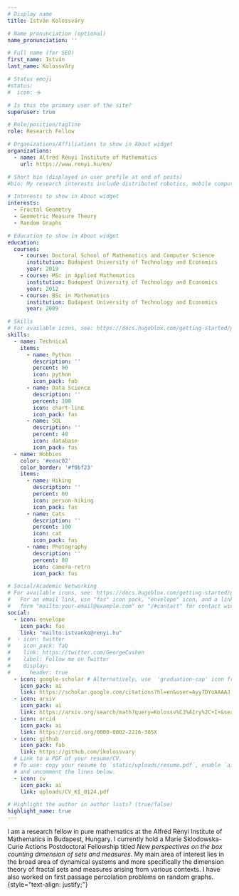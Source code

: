 ```yaml
---
# Display name
title: István Kolossváry

# Name pronunciation (optional)
name_pronunciation: ''

# Full name (for SEO)
first_name: István
last_name: Kolossváry

# Status emoji
#status:
#  icon: ☕️

# Is this the primary user of the site?
superuser: true

# Role/position/tagline
role: Research Fellow

# Organizations/Affiliations to show in About widget
organizations:
  - name: Alfréd Rényi Institute of Mathematics
    url: https://www.renyi.hu/en/

# Short bio (displayed in user profile at end of posts)
#bio: My research interests include distributed robotics, mobile computing and programmable matter.

# Interests to show in About widget
interests:
  - Fractal Geometry
  - Geometric Measure Theory
  - Random Graphs

# Education to show in About widget
education:
  courses:
    - course: Doctoral School of Mathematics and Computer Science
      institution: Budapest University of Technology and Economics
      year: 2019
    - course: MSc in Applied Mathematics
      institution: Budapest University of Technology and Economics
      year: 2012
    - course: BSc in Mathematics
      institution: Budapest University of Technology and Economics
      year: 2009

# Skills
# For available icons, see: https://docs.hugoblox.com/getting-started/page-builder/#icons
skills:
  - name: Technical
    items:
      - name: Python
        description: ''
        percent: 80
        icon: python
        icon_pack: fab
      - name: Data Science
        description: ''
        percent: 100
        icon: chart-line
        icon_pack: fas
      - name: SQL
        description: ''
        percent: 40
        icon: database
        icon_pack: fas
  - name: Hobbies
    color: '#eeac02'
    color_border: '#f0bf23'
    items:
      - name: Hiking
        description: ''
        percent: 60
        icon: person-hiking
        icon_pack: fas
      - name: Cats
        description: ''
        percent: 100
        icon: cat
        icon_pack: fas
      - name: Photography
        description: ''
        percent: 80
        icon: camera-retro
        icon_pack: fas

# Social/Academic Networking
# For available icons, see: https://docs.hugoblox.com/getting-started/page-builder/#icons
#   For an email link, use "fas" icon pack, "envelope" icon, and a link in the
#   form "mailto:your-email@example.com" or "/#contact" for contact widget.
social:
  - icon: envelope
    icon_pack: fas
    link: "mailto:istvanko@renyi.hu"
#  - icon: twitter
#    icon_pack: fab
#    link: https://twitter.com/GeorgeCushen
#    label: Follow me on Twitter
#    display:
#      header: true
  - icon: google-scholar # Alternatively, use  'graduation-cap' icon from `ai` icon pack
    icon_pack: ai
    link: https://scholar.google.com/citations?hl=en&user=Ayy7DYoAAAAJ
  - icon: arxiv
    icon_pack: ai
    link: https://arxiv.org/search/math?query=Kolossv%C3%A1ry%2C+I+&searchtype=author&abstracts=show&order=-announced_date_first&size=50
  - icon: orcid
    icon_pack: ai
    link: https://orcid.org/0000-0002-2216-305X
  - icon: github
    icon_pack: fab
    link: https://github.com/ikolossvary
  # Link to a PDF of your resume/CV.
  # To use: copy your resume to `static/uploads/resume.pdf`, enable `ai` icons in `params.yaml`,
  # and uncomment the lines below.
  - icon: cv
    icon_pack: ai
    link: uploads/CV_KI_0124.pdf

# Highlight the author in author lists? (true/false)
highlight_name: true
---
```


I am a research fellow in pure mathematics at the Alfréd Rényi Institute of Mathematics in Budapest, Hungary. I currently hold a Marie Sklodowska-Curie Actions Postdoctoral Fellowship titled *New perspectives on the box counting dimension of sets and measures*. My main area of interest lies in the broad area of dynamical systems and more specifically the dimension theory of fractal sets and measures arising from various contexts. I have also worked on first passage percolation problems on random graphs. 
{style="text-align: justify;"}
